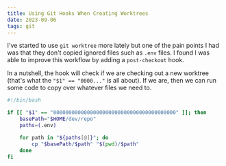 ```yaml
---
title: Using Git Hooks When Creating Worktrees
date: 2023-09-06
tags: git
---
```


I've started to use `git worktree` more lately but one of the pain points I had
was that they don't copied ignored files such as `.env` files. I found I was
able to improve this workflow by adding a `post-checkout` hook.

In a nutshell, the hook will check if we are checking out a new worktree (that's
what the `"$1" == "0000..."` is all about). If we are, then we can run some code
to copy over whatever files we need to.

```bash .git/hooks/post-checkout
#!/bin/bash

if [[ "$1" == "0000000000000000000000000000000000000000" ]]; then
	basePath="$HOME/dev/repo"
	paths=(.env)

	for path in "${paths[@]}"; do
		cp "$basePath/$path" "$(pwd)/$path"
	done
fi
```
